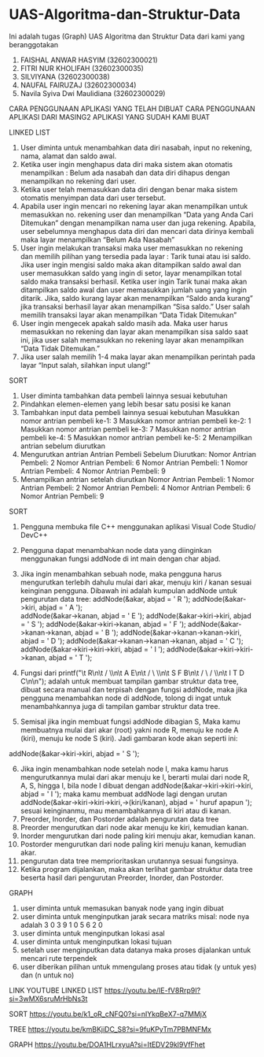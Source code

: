 # UAS-Algoritma-dan-Struktur-Data
Ini adalah tugas (Graph) UAS Algoritma dan Struktur Data dari kami yang beranggotakan 
1. FAISHAL ANWAR HASYIM (32602300021)
2. FITRI NUR KHOLIFAH (32602300035)
3. SILVIYANA (32602300038)
4. NAUFAL FAIRUZAJ (32602300034)
5. Navila Syiva Dwi Maulidiana (32602300029)

CARA PENGGUNAAN APLIKASI YANG TELAH DIBUAT
CARA PENGGUNAAN APLIKASI DARI MASING2 APLIKASI YANG SUDAH KAMI BUAT

LINKED LIST
1.	User diminta untuk menambahkan data diri nasabah, input no rekening, nama, alamat dan saldo awal. 
2.	Ketika user ingin menghapus data diri maka sistem akan otomatis menampilkan : Belum ada nasabah dan data diri dihapus dengan menampilkan no rekening dari user. 
3.	Ketika user telah memasukkan data diri dengan benar maka sistem otomatis menyimpan data dari user tersebut. 
4.	Apabila user ingin mencari no rekening layar akan menampilkan untuk memasukkan no. rekening user dan menampilkan “Data yang Anda Cari Ditemukan” dengan menampilkan nama user dan juga rekening. Apabila, user sebelumnya menghapus data diri dan mencari data dirinya kembali maka layar menampilkan “Belum Ada Nasabah”
5.	User ingin melakukan transaksi maka user memasukkan no rekening dan memilih pilihan yang tersedia pada layar : Tarik tunai atau isi saldo. Jika user ingin mengisi saldo maka akan ditampilkan saldo awal dan user memasukkan saldo yang ingin di setor, layar menampilkan total saldo maka transaksi berhasil. 
Ketika user ingin Tarik tunai maka akan ditampilkan saldo awal dan user memasukkan jumlah uang yang ingin ditarik. Jika, saldo kurang layar akan menampilkan “Saldo anda kurang” jika transaksi berhasil layar akan menampilkan “Sisa saldo.” User salah memilih transaksi layar akan menampilkan “Data Tidak Ditemukan”
6.	User ingin mengecek apakah saldo masih ada. Maka user harus memasukkan no rekening dan layar akan menampilkan sisa saldo saat ini, jika user salah memasukkan no rekening layar akan menampilkan “Data Tidak Ditemukan.”
7.	Jika user salah memilih 1-4 maka layar akan menampilkan perintah pada layar “Input salah, silahkan input ulang!”


SORT
1.	User diminta tambahkan data pembeli lainnya sesuai kebutuhan
2.	Pindahkan elemen-elemen yang lebih besar satu posisi ke kanan
3.	Tambahkan input data pembeli lainnya sesuai kebutuhan
Masukkan nomor antrian pembeli ke-1: 3
Masukkan nomor antrian pembeli ke-2: 1
Masukkan nomor antrian pembeli ke-3: 7
Masukkan nomor antrian pembeli ke-4: 5
Masukkan nomor antrian pembeli ke-5: 2
Menampilkan antrian sebelum diurutkan
4.	Mengurutkan antrian
Antrian Pembeli Sebelum Diurutkan:
Nomor Antrian Pembeli: 2
Nomor Antrian Pembeli: 6
Nomor Antrian Pembeli: 1
Nomor Antrian Pembeli: 4
Nomor Antrian Pembeli: 9
5.	Menampilkan antrian setelah diurutkan
Nomor Antrian Pembeli: 1
Nomor Antrian Pembeli: 2
Nomor Antrian Pembeli: 4
Nomor Antrian Pembeli: 6
Nomor Antrian Pembeli: 9


SORT
1.	Pengguna membuka file C++ menggunakan aplikasi Visual Code Studio/ DevC++
2.	Pengguna dapat menambahkan node data yang diinginkan menggunakan fungsi addNode di int main dengan char abjad.
3.	Jika ingin menambahkan sebuah node, maka pengguna harus mengurutkan terlebih dahulu mulai dari akar, menuju kiri / kanan sesuai keinginan pengguna.
Dibawah ini adalah kumpulan addNode untuk pengurutan data tree:
    addNode(&akar, abjad = ' R ');
    addNode(&akar->kiri, abjad = ' A ');	
    addNode(&akar->kanan, abjad = ' E ');
    addNode(&akar->kiri->kiri, abjad = ' S ');
    addNode(&akar->kiri->kanan, abjad = ' F ');
    addNode(&akar->kanan->kanan, abjad = ' B '); 
    addNode(&akar->kanan->kanan->kiri, abjad = ' D ');
    addNode(&akar->kanan->kanan->kanan, abjad = ' C ');
    addNode(&akar->kiri->kiri->kiri, abjad = ' I ');
    addNode(&akar->kiri->kiri->kanan, abjad = ' T ');

4.	Fungsi dari printf("\t       R\n\t      / \\\n\t     A   E\n\t    / \\   \\\n\t   S   F   B\n\t  / \\     / \\\n\t I   T   D   C\n\n"); adalah untuk membuat tampilan gambar struktur data tree, dibuat secara manual dan terpisah dengan fungsi addNode, maka jika pengguna menambahkan node di addNode, tolong di ingat untuk menambahkannya juga di tampilan gambar struktur data tree.
5.	Semisal jika ingin membuat fungsi addNode dibagian S, Maka kamu membuatnya mulai dari akar (root) yakni node R, menuju ke node A (kiri), menuju ke node S (kiri). Jadi gambaran kode akan seperti ini:


addNode(&akar->kiri->kiri, abjad = ' S ');

6.	Jika ingin menambahkan node setelah node I, maka kamu harus mengurutkannya mulai dari akar menuju ke I, berarti mulai dari node R, A, S, hingga I, bila node I dibuat dengan addNode(&akar->kiri->kiri->kiri, abjad = ' I '); maka kamu membuat addNode lagi dengan urutan addNode(&akar->kiri->kiri->kiri,->(kiri/kanan), abjad = '  huruf apapun '); sesuai keinginanmu, mau menambahkannya di kiri atau di kanan.
7.	Preorder, Inorder, dan Postorder adalah pengurutan data tree
8.	Preorder mengurutkan dari node akar menuju ke kiri, kemudian kanan. 
9.	Inorder mengurutkan dari node paling kiri menuju akar, kemudian kanan.
10.	Postorder mengurutkan dari node paling kiri menuju kanan, kemudian akar.
11.	pengurutan data tree memprioritaskan urutannya sesuai fungsinya.
12.	Ketika program dijalankan, maka akan terlihat gambar struktur data tree beserta hasil dari pengurutan Preorder, Inorder, dan Postorder.



GRAPH
1. user diminta untuk memasukan banyak node yang ingin dibuat
2. user diminta untuk menginputkan jarak secara matriks misal: node nya adalah 3
        0 3 9
        1 0 5
        6 2 0
3. user diminta untuk menginputkan lokasi asal
4. user diminta untuk menginputkan lokasi tujuan
5. setelah user menginputkan data datanya maka proses dijalankan untuk mencari rute terpendek
6. user diberikan pilihan untuk mmengulang proses atau tidak (y untuk yes) dan (n untuk no)

LINK YOUTUBE
LINKED LIST
https://youtu.be/IE-fV8Rrp9I?si=3wMX6sruMrHbNs3t

SORT
https://youtu.be/k1_oR_cNFQ0?si=nIYkqBeX7-q7MMjX

TREE
https://youtu.be/kmBKjiDC_S8?si=9fuKPyTm7PBMNFMx

GRAPH
https://youtu.be/DOA1HLrxyuA?si=ItEDV29kl9VfFhet
